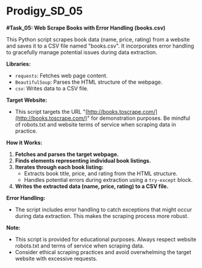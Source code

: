 # Prodigy_SD_05
**#Task_05:  Web Scrape Books with Error Handling (books.csv)**

This Python script scrapes book data (name, price, rating) from a website and saves it to a CSV file named "books.csv". It incorporates error handling to gracefully manage potential issues during data extraction.

**Libraries:**

* `requests`: Fetches web page content.
* `BeautifulSoup`: Parses the HTML structure of the webpage.
* `csv`: Writes data to a CSV file.

**Target Website:**

* This script targets the URL "[http://books.toscrape.com/](http://books.toscrape.com/)" for demonstration purposes. Be mindful of robots.txt and website terms of service when scraping data in practice.

**How it Works:**

1. **Fetches and parses the target webpage.**
2. **Finds elements representing individual book listings.**
3. **Iterates through each book listing:**
   - Extracts book title, price, and rating from the HTML structure.
   - Handles potential errors during extraction using a `try-except` block.
4. **Writes the extracted data (name, price, rating) to a CSV file.**

**Error Handling:**

* The script includes error handling to catch exceptions that might occur during data extraction. This makes the scraping process more robust.

**Note:**

* This script is provided for educational purposes. Always respect website robots.txt and terms of service when scraping data.
* Consider ethical scraping practices and avoid overwhelming the target website with excessive requests.
